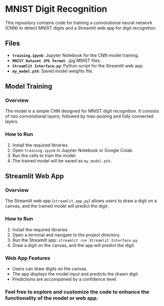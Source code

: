 # MNIST Digit Recognition

This repository contains code for training a convolutional neural network (CNN) to detect MNIST digits and a Streamlit web app for digit recognition.

## Files

- **`training.ipynb`**: Jupyter Notebook for the CNN model training.
- **`MNIST Dataset JPG format`**: .jpg MNIST files.
- **`Streamlit Interface.py`**: Python script for the Streamlit web app.
- **`my_model.pth`**: Saved model weights file.

## Model Training 

### Overview

The model is a simple CNN designed for MNIST digit recognition. It consists of two convolutional layers, followed by max-pooling and fully connected layers.

### How to Run
1. Install the required libraries
2. Open `training.ipynb` in Jupyter Notebook or Google Colab.
3. Run the cells to train the model.
4. The trained model will be saved as `my_model.pth`.

## Streamlit Web App

### Overview

The Streamlit web app (`streamlit_app.py`) allows users to draw a digit on a canvas, and the trained model will predict the digit.

### How to Run

1. Install the required libraries
2. Open a terminal and navigate to the project directory.
3. Run the Streamlit app: `streamlit run Streamlit Interface.py`.
4. Draw a digit on the canvas, and the app will predict the digit.

### Web App Features

- Users can draw digits on the canvas.
- The app displays the model input and predicts the drawn digit.
- Predictions are accompanied by a confidence level.

### Feel free to explore and customize the code to enhance the functionality of the model or web app.
